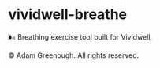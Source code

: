 # vividwell-breathe
🌬 Breathing exercise tool built for Vividwell.

© Adam Greenough. All rights reserved.
